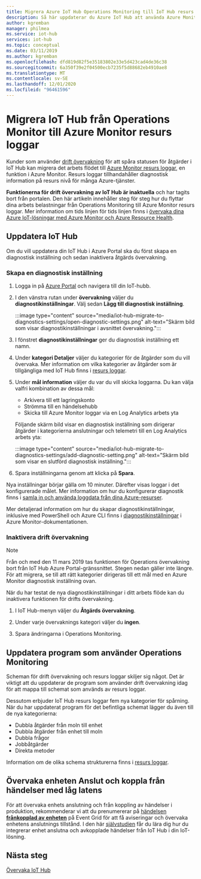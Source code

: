 ```yaml
---
title: Migrera Azure IoT Hub Operations Monitoring till IoT Hub resurs loggar i Azure Monitor | Microsoft Docs
description: Så här uppdaterar du Azure IoT Hub att använda Azure Monitor i stället för drift övervakning för att övervaka status för åtgärder i IoT Hub i real tid.
author: kgremban
manager: philmea
ms.service: iot-hub
services: iot-hub
ms.topic: conceptual
ms.date: 03/11/2019
ms.author: kgremban
ms.openlocfilehash: dfd819d82f5e35183802e33e5d423cad4de36c38
ms.sourcegitcommit: 6a350f39e2f04500ecb7235f5d88682eb4910ae8
ms.translationtype: MT
ms.contentlocale: sv-SE
ms.lasthandoff: 12/01/2020
ms.locfileid: "96461596"
---
```

# <a name="migrate-your-iot-hub-from-operations-monitoring-to-azure-monitor-resource-logs"></a>Migrera IoT Hub från Operations Monitor till Azure Monitor resurs loggar

Kunder som använder [drift övervakning](iot-hub-operations-monitoring.md) för att spåra statusen för åtgärder i IoT Hub kan migrera det arbets flödet till [Azure Monitor resurs loggar](../azure-monitor/platform/platform-logs-overview.md), en funktion i Azure Monitor. Resurs loggar tillhandahåller diagnostisk information på resurs nivå för många Azure-tjänster.

**Funktionerna för drift övervakning av IoT Hub är inaktuella** och har tagits bort från portalen. Den här artikeln innehåller steg för steg hur du flyttar dina arbets belastningar från Operations Monitoring till Azure Monitor resurs loggar. Mer information om tids linjen för tids linjen finns i [övervaka dina Azure IoT-lösningar med Azure Monitor och Azure Resource Health](https://azure.microsoft.com/blog/monitor-your-azure-iot-solutions-with-azure-monitor-and-azure-resource-health/).

## <a name="update-iot-hub"></a>Uppdatera IoT Hub

Om du vill uppdatera din IoT Hub i Azure Portal ska du först skapa en diagnostisk inställning och sedan inaktivera åtgärds övervakning.  

### <a name="create-a--diagnostic-setting"></a>Skapa en diagnostisk inställning

1. Logga in på [Azure Portal](https://portal.azure.com) och navigera till din IoT-hubb.

1. I den vänstra rutan under **övervakning** väljer du **diagnostikinställningar**. Välj sedan **Lägg till diagnostisk inställning**.

   :::image type="content" source="media/iot-hub-migrate-to-diagnostics-settings/open-diagnostic-settings.png" alt-text="Skärm bild som visar diagnostikinställningar i avsnittet övervakning.":::

1. I fönstret **diagnostikinställningar** ger du diagnostisk inställning ett namn.

1. Under **kategori Detaljer** väljer du kategorier för de åtgärder som du vill övervaka. Mer information om vilka kategorier av åtgärder som är tillgängliga med IoT Hub finns i [resurs loggar](monitor-iot-hub-reference.md#resource-logs).

1. Under **mål information** väljer du var du vill skicka loggarna. Du kan välja valfri kombination av dessa mål:

   * Arkivera till ett lagringskonto
   * Strömma till en händelsehubb
   * Skicka till Azure Monitor loggar via en Log Analytics arbets yta

   Följande skärm bild visar en diagnostisk inställning som dirigerar åtgärder i kategorierna anslutningar och telemetri till en Log Analytics arbets yta:

   :::image type="content" source="media/iot-hub-migrate-to-diagnostics-settings/add-diagnostic-setting.png" alt-text="Skärm bild som visar en slutförd diagnostisk inställning.":::

1. Spara inställningarna genom att klicka på **Spara**.

Nya inställningar börjar gälla om 10 minuter. Därefter visas loggar i det konfigurerade målet. Mer information om hur du konfigurerar diagnostik finns i [samla in och använda loggdata från dina Azure-resurser](../azure-monitor/platform/platform-logs-overview.md).

Mer detaljerad information om hur du skapar diagnostikinställningar, inklusive med PowerShell och Azure CLI finns i [diagnostikinställningar](../azure-monitor/platform/diagnostic-settings.md) i Azure Monitor-dokumentationen.

### <a name="turn-off-operations-monitoring"></a>Inaktivera drift övervakning

> [!NOTE]
> Från och med den 11 mars 2019 tas funktionen för Operations övervakning bort från IoT Hub Azure Portal-gränssnittet. Stegen nedan gäller inte längre. För att migrera, se till att rätt kategorier dirigeras till ett mål med en Azure Monitor diagnostisk inställning ovan.

När du har testat de nya diagnostikinställningar i ditt arbets flöde kan du inaktivera funktionen för drifts övervakning. 

1. I IoT Hub-menyn väljer du **Åtgärds övervakning**.

2. Under varje övervaknings kategori väljer du **ingen**.

3. Spara ändringarna i Operations Monitoring.

## <a name="update-applications-that-use-operations-monitoring"></a>Uppdatera program som använder Operations Monitoring

Scheman för drift övervakning och resurs loggar skiljer sig något. Det är viktigt att du uppdaterar de program som använder drift övervakning idag för att mappa till schemat som används av resurs loggar.

Dessutom erbjuder IoT Hub resurs loggar fem nya kategorier för spårning. När du har uppdaterat program för det befintliga schemat lägger du även till de nya kategorierna:

* Dubbla åtgärder från moln till enhet
* Dubbla åtgärder från enhet till moln
* Dubbla frågor
* Jobbåtgärder
* Direkta metoder

Information om de olika schema strukturerna finns i [resurs loggar](monitor-iot-hub-reference.md#resource-logs).

## <a name="monitoring-device-connect-and-disconnect-events-with-low-latency"></a>Övervaka enheten Anslut och koppla från händelser med låg latens

För att övervaka enhets anslutning och från koppling av händelser i produktion, rekommenderar vi att du prenumererar på [händelsen **frånkopplad av enheten**](iot-hub-event-grid.md#event-types) på Event Grid för att få aviseringar och övervaka enhetens anslutnings tillstånd. I den här [självstudien](iot-hub-how-to-order-connection-state-events.md) får du lära dig hur du integrerar enhet anslutna och avkopplade händelser från IoT Hub i din IoT-lösning.

## <a name="next-steps"></a>Nästa steg

[Övervaka IoT Hub](monitor-iot-hub.md)